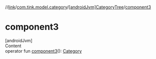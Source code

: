 //[link](../../index.md)/[com.tink.model.category](../index.md)/[[androidJvm]CategoryTree](index.md)/[component3](component3.md)



# component3  
[androidJvm]  
Content  
operator fun [component3](component3.md)(): [Category](../[android-jvm]-category/index.md)  



